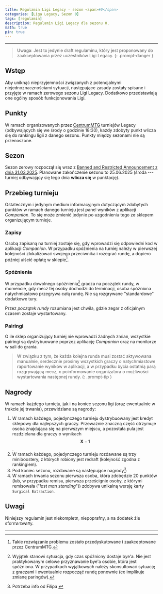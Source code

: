 ```yaml
---
title: Regulamin Ligi Legacy - sezon <span>#0</span>
categories: [Liga Legacy, Sezon 0]
tags: [regulamin]
description: Regulamin Ligi Legacy dla sezonu 0.
math: true
pin: true
---
```


---

> Uwaga: Jest to jedynie draft regulaminu, który jest proponowany do zaakceptowania przez uczestników Ligi Legacy.
{: .prompt-danger }

## Wstęp

Aby uniknąć nieprzyjemności związanych z potencjalnymi niejednoznacznościami sytuacji, następujące zasady zostały spisane i przyjęte w ramach zerowego sezonu Ligi Legacy. Dodatkowo przedstawiają one ogólny sposób funkcjonowania Ligi.

## Punkty

W ramach organizowanych przez [CentrumMTG](https://www.centrum-mtg.com.pl/) turniejów Legacy (odbywających się we środy o godzinie 18:30), każdy zdobyty punkt wlicza się do rankingu ligii z danego sezonu. Punkty między sezonami nie są przenoszone. 

## Sezon

Sezon zerowy rozpoczął się wraz z [Banned and Restricted Announcement z dnia 31.03.2025](https://magic.wizards.com/en/news/announcements/banned-and-restricted-announcement-march-31-2025). Planowane zakończenie sezonu to 25.06.2025 (środa --- turniej odbywający się tego dnia **wlicza się** w punktację).

## Przebieg turnieju

Ostatecznym i jedynym medium informacyjnym dotyczącym zdobytych punktów w ramach danego turnieju jest panel wyników z aplikacji _Companion_. To się może zmienić jedynie po uzgodnieniu tego ze sklepem organizującym turnieje.

### Zapisy

Osobą zapisaną na turniej zostaje się, gdy wprowadzi się odpowiedni kod w aplikacji _Companion_. W przypadku spóźnienia na turniej należy w pierwszej kolejności zlokalizować swojego przeciwnika i rozegrać rundę, a dopiero później uiścić opłatę w sklepie[^ustalone-z-organizatorem].

[^ustalone-z-organizatorem]: Takie rozwiązanie problemu zostało przedyskutowane i zaakceptowane przez CentrumMTG.

### Spóźnienia

W przypadku dowolnego spóźnienia[^chyba-ze-bye] gracza na początek rundy, w momencie, gdy mecz tej osoby dochodzi do terminacji, osoba spóźniona natychmiastowo przegrywa całą rundę. Nie są rozgrywane "standardowe" dodatkowe tury.

Przez _początek rundy_ rozumiana jest chwila, gdzie zegar z oficjalnym czasem zostaje wystartowany.

[^chyba-ze-bye]: Wyjątek stanowi sytuacja, gdy czas spóźniony dostaje bye'a. Nie jest praktykowanym celowe przyznawanie bye'a osobie, która jest spóźniona. W przypadkach wyjątkowych należy skonsultować sytuację z graczami i ewentualnie rozpocząć rundę ponownie (co implikuje zmianę paringów).

### Pairingi

O ile sklep organizujący turniej nie wprowadzi żadnych zmian, wszystkie pairingi są dystrybuowane poprzez aplikację _Companion_ oraz na monitorze w sali do grania.

> W związku z tym, że każda kolejna runda musi zostać aktywowana manualnie, serdecznie prosimy wszystkich graczy o natychmiastowe raportowanie wyników w aplikacji, a w przypadku bycia ostatnią parą rozgrywającą mecz, o poinformowanie organizatora o możliwości wystartowania następnej rundy.
{: .prompt-tip }

## Nagrody

W ramach każdego turnieju, jak i na koniec sezonu ligi (oraz ewentualnie w trakcie jej trwania), przewidziane są nagrody:

1. W ramach każdego, pojedynczego turnieju dystrybuowany jest kredyt sklepowy dla najlepszych graczy. Przeważnie znaczną część otrzymuje osoba znajdująca się na pierwszym miejscu, a pozostała pula jest rozdzielana dla graczy o wynikach $$ \mathbf{X}-1 $$.
2. W ramach każdego, pojedynczego turnieju rozdawane są trzy miniboostery, z których robiony jest redraft (kolejność zgodna z rankingiem).
3. Pod koniec sezonu, rozdawane są następujące nagrody[^gib-info]:
4. W ramach trwania sezonu pierwsza osoba, która zdobędzie 20 punktów (lub, w przypadku remisu, pierwsza prześcignie osoby, z którymi remisowała ("_last man standing_")) zdobywa unikalną wersję karty `Surgical Extraction`.

[^gib-info]: Potrzeba info od Filipa <i class="fa-solid fa-face-grin-beam-sweat"></i>

## Uwagi

Niniejszy regulamin jest niekompletn, niepoprafny, a na dodatek źle sform<span style="position:relative;left:-1.2pt">a</span><span style="position:relative;left:1pt">t</span>ow<span style="position:relative;left:-3pt">a<span style="position:relative;bottom:0.15ex">n</span>y.</span>

---
